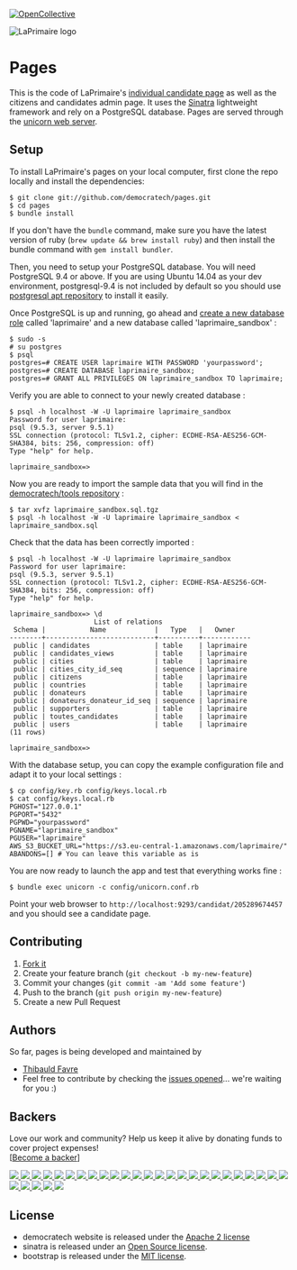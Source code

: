 [![OpenCollective](https://opencollective.com/laprimaire/badge/backers.svg)](https://opencollective.com/laprimaire#support)

![LaPrimaire logo](https://s3.eu-central-1.amazonaws.com/laprimaire/laprimaire-small-logo.png)
# Pages

This is the code of LaPrimaire's [individual candidate page](https://laprimaire.org/candidat/482702054584) as well as the citizens and candidates admin page. It uses the [Sinatra](http://www.sinatrarb.com/) lightweight framework and rely on a PostgreSQL database. Pages are served through the [unicorn web server](http://unicorn.bogomips.org/).

## Setup

To install LaPrimaire's pages on your local computer, first clone the repo locally and install the dependencies:

```console
$ git clone git://github.com/democratech/pages.git
$ cd pages
$ bundle install
```
If you don't have the `bundle` command, make sure you have the latest version of ruby (`brew update && brew install ruby`) and then install the bundle command with `gem install bundler`.

Then, you need to setup your PostgreSQL database. You will need PostgreSQL 9.4 or above. If you are using Ubuntu 14.04 as your dev environment, postgresql-9.4 is not included by default so you should use [postgresql apt repository](https://www.postgresql.org/download/linux/ubuntu/) to install it easily.

Once PostgreSQL is up and running, go ahead and [create a new database role](https://www.postgresql.org/docs/9.1/static/sql-createrole.html) called 'laprimaire' and a new database called 'laprimaire_sandbox' :
```console
$ sudo -s
# su postgres
$ psql
postgres=# CREATE USER laprimaire WITH PASSWORD 'yourpassword';
postgres=# CREATE DATABASE laprimaire_sandbox;
postgres=# GRANT ALL PRIVILEGES ON laprimaire_sandbox TO laprimaire;
```

Verify you are able to connect to your newly created database :
```console
$ psql -h localhost -W -U laprimaire laprimaire_sandbox
Password for user laprimaire: 
psql (9.5.3, server 9.5.1)
SSL connection (protocol: TLSv1.2, cipher: ECDHE-RSA-AES256-GCM-SHA384, bits: 256, compression: off)
Type "help" for help.

laprimaire_sandbox=>
```

Now you are ready to import the sample data that you will find in the [democratech/tools repository](https://github.com/democratech/tools/tree/master/sample_data) :
```console
$ tar xvfz laprimaire_sandbox.sql.tgz
$ psql -h localhost -W -U laprimaire laprimaire_sandbox < laprimaire_sandbox.sql
```

Check that the data has been correctly imported :
```console
$ psql -h localhost -W -U laprimaire laprimaire_sandbox
Password for user laprimaire: 
psql (9.5.3, server 9.5.1)
SSL connection (protocol: TLSv1.2, cipher: ECDHE-RSA-AES256-GCM-SHA384, bits: 256, compression: off)
Type "help" for help.

laprimaire_sandbox=> \d
                     List of relations
 Schema |           Name            |   Type   |   Owner    
--------+---------------------------+----------+------------
 public | candidates                | table    | laprimaire
 public | candidates_views          | table    | laprimaire
 public | cities                    | table    | laprimaire
 public | cities_city_id_seq        | sequence | laprimaire
 public | citizens                  | table    | laprimaire
 public | countries                 | table    | laprimaire
 public | donateurs                 | table    | laprimaire
 public | donateurs_donateur_id_seq | sequence | laprimaire
 public | supporters                | table    | laprimaire
 public | toutes_candidates         | table    | laprimaire
 public | users                     | table    | laprimaire
(11 rows)

laprimaire_sandbox=>
```

With the database setup, you can copy the example configuration file and adapt it to your local settings :
```console
$ cp config/key.rb config/keys.local.rb
$ cat config/keys.local.rb
PGHOST="127.0.0.1"
PGPORT="5432" 
PGPWD="yourpassword"
PGNAME="laprimaire_sandbox"
PGUSER="laprimaire"
AWS_S3_BUCKET_URL="https://s3.eu-central-1.amazonaws.com/laprimaire/"
ABANDONS=[] # You can leave this variable as is
```

You are now ready to launch the app and test that everything works fine :
```console
$ bundle exec unicorn -c config/unicorn.conf.rb
```

Point your web browser to ```http://localhost:9293/candidat/205289674457``` and you should see a candidate page.

## Contributing

1. [Fork it](http://github.com/democratech/pages/fork)
2. Create your feature branch (`git checkout -b my-new-feature`)
3. Commit your changes (`git commit -am 'Add some feature'`)
4. Push to the branch (`git push origin my-new-feature`)
5. Create a new Pull Request

## Authors

So far, pages is being developed and maintained by
* [Thibauld Favre](https://twitter.com/thibauld)
* Feel free to contribute by checking the [issues opened](https://github.com/democratech/pages/issues)... we're waiting for you :)

## Backers

Love our work and community? Help us keep it alive by donating funds to cover project expenses!<br />
[[Become a backer](https://opencollective.com/laprimaire)]

  <a href="https://opencollective.com/laprimaire/backers/0/website" target="_blank">
    <img src="https://opencollective.com/laprimaire/backers/0/avatar">
  </a>
  <a href="https://opencollective.com/laprimaire/backers/1/website" target="_blank">
    <img src="https://opencollective.com/laprimaire/backers/1/avatar">
  </a>
  <a href="https://opencollective.com/laprimaire/backers/2/website" target="_blank">
    <img src="https://opencollective.com/laprimaire/backers/2/avatar">
  </a>
  <a href="https://opencollective.com/laprimaire/backers/3/website" target="_blank">
    <img src="https://opencollective.com/laprimaire/backers/3/avatar">
  </a>
  <a href="https://opencollective.com/laprimaire/backers/4/website" target="_blank">
    <img src="https://opencollective.com/laprimaire/backers/4/avatar">
  </a>
  <a href="https://opencollective.com/laprimaire/backers/5/website" target="_blank">
    <img src="https://opencollective.com/laprimaire/backers/5/avatar">
  </a>
  <a href="https://opencollective.com/laprimaire/backers/6/website" target="_blank">
    <img src="https://opencollective.com/laprimaire/backers/6/avatar">
  </a>
  <a href="https://opencollective.com/laprimaire/backers/7/website" target="_blank">
    <img src="https://opencollective.com/laprimaire/backers/7/avatar">
  </a>
  <a href="https://opencollective.com/laprimaire/backers/8/website" target="_blank">
    <img src="https://opencollective.com/laprimaire/backers/8/avatar">
  </a>
  <a href="https://opencollective.com/laprimaire/backers/9/website" target="_blank">
    <img src="https://opencollective.com/laprimaire/backers/9/avatar">
  </a>
  <a href="https://opencollective.com/laprimaire/backers/10/website" target="_blank">
    <img src="https://opencollective.com/laprimaire/backers/10/avatar">
  </a>
  <a href="https://opencollective.com/laprimaire/backers/11/website" target="_blank">
    <img src="https://opencollective.com/laprimaire/backers/11/avatar">
  </a>
  <a href="https://opencollective.com/laprimaire/backers/12/website" target="_blank">
    <img src="https://opencollective.com/laprimaire/backers/12/avatar">
  </a>
  <a href="https://opencollective.com/laprimaire/backers/13/website" target="_blank">
    <img src="https://opencollective.com/laprimaire/backers/13/avatar">
  </a>
  <a href="https://opencollective.com/laprimaire/backers/14/website" target="_blank">
    <img src="https://opencollective.com/laprimaire/backers/14/avatar">
  </a>
  <a href="https://opencollective.com/laprimaire/backers/15/website" target="_blank">
    <img src="https://opencollective.com/laprimaire/backers/15/avatar">
  </a>
  <a href="https://opencollective.com/laprimaire/backers/16/website" target="_blank">
    <img src="https://opencollective.com/laprimaire/backers/16/avatar">
  </a>
  <a href="https://opencollective.com/laprimaire/backers/17/website" target="_blank">
    <img src="https://opencollective.com/laprimaire/backers/17/avatar">
  </a>
  <a href="https://opencollective.com/laprimaire/backers/18/website" target="_blank">
    <img src="https://opencollective.com/laprimaire/backers/18/avatar">
  </a>
  <a href="https://opencollective.com/laprimaire/backers/19/website" target="_blank">
    <img src="https://opencollective.com/laprimaire/backers/19/avatar">
  </a>
  <a href="https://opencollective.com/laprimaire/backers/20/website" target="_blank">
    <img src="https://opencollective.com/laprimaire/backers/20/avatar">
  </a>
  <a href="https://opencollective.com/laprimaire/backers/21/website" target="_blank">
    <img src="https://opencollective.com/laprimaire/backers/21/avatar">
  </a>
  <a href="https://opencollective.com/laprimaire/backers/22/website" target="_blank">
    <img src="https://opencollective.com/laprimaire/backers/22/avatar">
  </a>
  <a href="https://opencollective.com/laprimaire/backers/23/website" target="_blank">
    <img src="https://opencollective.com/laprimaire/backers/23/avatar">
  </a>
  <a href="https://opencollective.com/laprimaire/backers/24/website" target="_blank">
    <img src="https://opencollective.com/laprimaire/backers/24/avatar">
  </a>
  <a href="https://opencollective.com/laprimaire/backers/25/website" target="_blank">
    <img src="https://opencollective.com/laprimaire/backers/25/avatar">
  </a>
  <a href="https://opencollective.com/laprimaire/backers/26/website" target="_blank">
    <img src="https://opencollective.com/laprimaire/backers/26/avatar">
  </a>
  <a href="https://opencollective.com/laprimaire/backers/27/website" target="_blank">
    <img src="https://opencollective.com/laprimaire/backers/27/avatar">
  </a>
  <a href="https://opencollective.com/laprimaire/backers/28/website" target="_blank">
    <img src="https://opencollective.com/laprimaire/backers/28/avatar">
  </a>
  <a href="https://opencollective.com/laprimaire/backers/29/website" target="_blank">
    <img src="https://opencollective.com/laprimaire/backers/29/avatar">
  </a>


## License

* democratech website is released under the [Apache 2 license](https://github.com/democratech/pages/blob/master/LICENSE)
* sinatra is released under an [Open Source license](https://github.com/sinatra/sinatra/blob/master/LICENSE).
* bootstrap is released under the [MIT license](https://github.com/twbs/bootstrap/blob/master/LICENSE).

